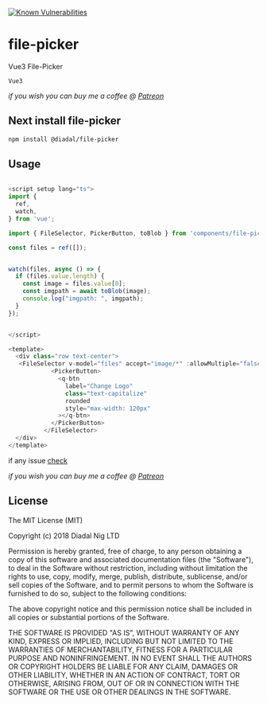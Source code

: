 [![Known Vulnerabilities](https://snyk.io/test/github/diadal/file-picker/badge.svg)](https://snyk.io/test/github/diadal/file-picker)



# file-picker
 Vue3 File-Picker

`Vue3`


*if you wish you can buy me a coffee @ [Patreon](https://www.patreon.com/diadal)*


## Next install file-picker

```bash
npm install @diadal/file-picker
```

## Usage

```typescript

<script setup lang="ts">
import {
  ref,
  watch,
} from 'vue';

import { FileSelector, PickerButton, toBlob } from 'components/file-picker';

const files = ref([]);


watch(files, async () => {
  if (files.value.length) {
    const image = files.value[0];
    const imgpath = await toBlob(image);
    console.log("imgpath: ", imgpath);
  }
});


</script>

<template>
  <div class="row text-center">
   <FileSelector v-model="files" accept="image/*" :allowMultiple="false">
            <PickerButton>
              <q-btn
                label="Change Logo"
                class="text-capitalize"
                rounded
                style="max-width: 120px"
              ></q-btn>
            </PickerButton>
          </FileSelector>
  </div>
</template>


```

if any issue [check](https://github.com/diadal/file-picker/issues)

*if you wish you can buy me a coffee @ [Patreon](https://www.patreon.com/diadal)*

## License

The MIT License (MIT)

Copyright (c) 2018 Diadal Nig LTD

Permission is hereby granted, free of charge, to any person obtaining a copy of
this software and associated documentation files (the "Software"), to deal in
the Software without restriction, including without limitation the rights to
use, copy, modify, merge, publish, distribute, sublicense, and/or sell copies of
the Software, and to permit persons to whom the Software is furnished to do so,
subject to the following conditions:

The above copyright notice and this permission notice shall be included in all
copies or substantial portions of the Software.

THE SOFTWARE IS PROVIDED "AS IS", WITHOUT WARRANTY OF ANY KIND, EXPRESS OR
IMPLIED, INCLUDING BUT NOT LIMITED TO THE WARRANTIES OF MERCHANTABILITY, FITNESS
FOR A PARTICULAR PURPOSE AND NONINFRINGEMENT. IN NO EVENT SHALL THE AUTHORS OR
COPYRIGHT HOLDERS BE LIABLE FOR ANY CLAIM, DAMAGES OR OTHER LIABILITY, WHETHER
IN AN ACTION OF CONTRACT, TORT OR OTHERWISE, ARISING FROM, OUT OF OR IN
CONNECTION WITH THE SOFTWARE OR THE USE OR OTHER DEALINGS IN THE SOFTWARE.
